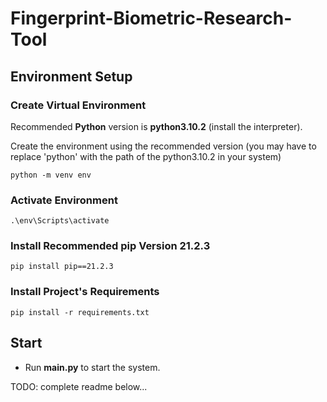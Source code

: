 # Fingerprint-Biometric-Research-Tool

## Environment Setup

### Create Virtual Environment

Recommended **Python** version is **python3.10.2** (install the interpreter).

Create the environment using the recommended version (you may have to replace 'python' with the path of the python3.10.2
in your system)

```python -m venv env```
### Activate Environment

```
.\env\Scripts\activate
```

### Install Recommended pip Version 21.2.3

``` 
pip install pip==21.2.3
```

### Install Project's Requirements

```
pip install -r requirements.txt
```

## Start

* Run **main.py** to start the system.

TODO: complete readme below...
